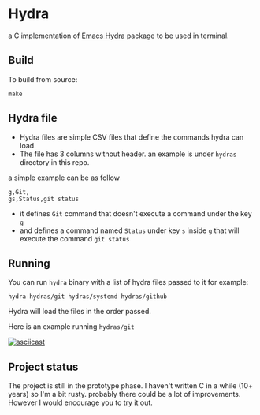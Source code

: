 Hydra
======

a C implementation of [Emacs Hydra](https://github.com/abo-abo/hydra) package to be used in terminal.

## Build

To build from source:

```
make
```

## Hydra file

* Hydra files are simple CSV files that define the commands hydra can load.
* The file has 3 columns without header. an example is under `hydras` directory in this repo.

a simple example can be as follow
```csv
g,Git,
gs,Status,git status
```

* it defines `Git` command that doesn't execute a command under the key `g`
* and defines a command named `Status` under key `s` inside `g` that will execute the command `git status`

## Running

You can run `hydra` binary with a list of hydra files passed to it for example:

```
hydra hydras/git hydras/systemd hydras/github
```

Hydra will load the files in the order passed.

Here is an example running `hydras/git`

[![asciicast](https://asciinema.org/a/Nwc0iETsYqHvGbIvk9lrQGxp9.svg)](https://asciinema.org/a/Nwc0iETsYqHvGbIvk9lrQGxp9)



## Project status

The project is still in the prototype phase. I haven't written C in a while (10+
years) so I'm a bit rusty. probably there could be a lot of improvements.
However I would encourage you to try it out.
